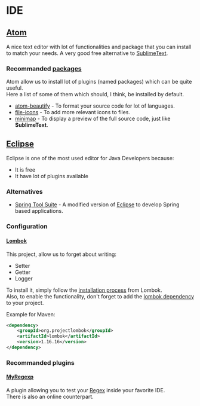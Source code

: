 # IDE

## [Atom](https://atom.io/)

A nice text editor with lot of functionalities and package that you can install to match your needs. A very good free alternative to [SublimeText](https://www.sublimetext.com/).

### Recommanded [packages](https://atom.io/packages)

Atom allow us to install lot of plugins (named packages) which can be quite useful.  
Here a list of some of them which should, I think, be installed by default.

-   [atom-beautify](https://atom.io/packages/atom-beautify) - To format your source code for lot of languages.
-   [file-icons](https://atom.io/packages/file-icons) - To add more relevant icons to files.
-   [minimap](https://atom.io/packages/minimap) - To display a preview of the full source code, just like **SublimeText**.

## [Eclipse](https://www.eclipse.org/)

Eclipse is one of the most used editor for Java Developers because:

-   It is free
-   It have lot of plugins available

### Alternatives

-   [Spring Tool Suite](https://spring.io/tools/sts) - A modified version of [Eclipse](https://www.eclipse.org/) to develop Spring based applications.

### Configuration

#### [Lombok](https://projectlombok.org/)

This project, allow us to forget about writing:

-   Setter
-   Getter
-   Logger

To install it, simply follow the [installation process](https://projectlombok.org/setup/eclipse) from Lombok.  
Also, to enable the functionality, don't forget to add the [lombok dependency](https://www.mvnrepository.com/artifact/org.projectlombok/lombok) to your project.

Example for Maven:

```xml
<dependency>
    <groupId>org.projectlombok</groupId>
    <artifactId>lombok</artifactId>
    <version>1.16.16</version>
</dependency>
```

### Recommanded plugins

#### [MyRegexp](http://www.myregexp.com/eclipsePlugin.html)

A plugin allowing you to test your [Regex](https://en.wikipedia.org/wiki/Regular_expression) inside your favorite IDE.  
There is also an online counterpart.

